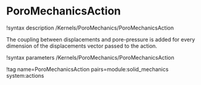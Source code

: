 # PoroMechanicsAction

!syntax description /Kernels/PoroMechanics/PoroMechanicsAction

The coupling between displacements and pore-pressure is added for every dimension of the
displacements vector passed to the action.

!syntax parameters /Kernels/PoroMechanics/PoroMechanicsAction

!tag name=PoroMechanicsAction pairs=module:solid_mechanics system:actions
